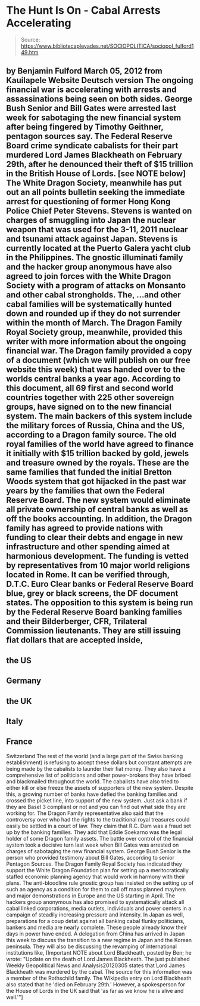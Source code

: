 # The Hunt Is On - Cabal Arrests Accelerating

> Source: https://www.bibliotecapleyades.net/SOCIOPOLITICA/sociopol_fulford149.htm

by Benjamin Fulford
March 05, 2012
from
Kauilapele Website
Deutsch version
The ongoing financial war is accelerating with
arrests and assassinations being seen on both sides.
George Bush Senior and
Bill Gates
were arrested last week for sabotaging the new financial system after being
fingered by Timothy Geithner, pentagon sources say.
The Federal Reserve Board crime syndicate
cabalists for their part murdered Lord James Blackheath on February
29th, after he denounced their theft of $15 trillion in the
British House of Lords. [see
NOTE below]
The White Dragon Society, meanwhile has put out
an all points bulletin seeking the immediate arrest for questioning of
former Hong Kong Police Chief Peter Stevens.
Stevens is wanted on charges of smuggling into Japan the nuclear weapon that
was used for
the 3-11, 2011 nuclear and tsunami attack against Japan. Stevens
is currently located at the Puerto Galera yacht club in the Philippines.
The gnostic illuminati family and the hacker group anonymous have also
agreed to join forces with the White Dragon Society with a program of
attacks on
Monsanto and other cabal strongholds.
The,
...and other cabal families will be
systematically hunted down and rounded up if they do not surrender within
the month of March.
The Dragon Family Royal Society group, meanwhile, provided this writer with
more information about the ongoing financial war. The Dragon family provided
a copy of a document (which we will publish on our free website this week)
that was handed over to the worlds central banks a year ago.
According to this document, all 69 first and
second world countries together with 225 other sovereign groups, have
signed on to the new financial system.
The main backers of this system include the
military forces of Russia, China and the US, according to a Dragon family
source. The
old royal families of the world have agreed to finance it
initially with $15 trillion backed by gold, jewels and treasure owned by the
royals. These are the same families that funded the
initial Bretton Woods
system that got hijacked in the past war years by the families that own
the
Federal Reserve Board.
The new system would eliminate all private
ownership of central banks as well as off the books accounting.
In addition, the Dragon family has agreed to provide nations with funding to
clear their debts and engage in new infrastructure and other spending aimed
at harmonious development.
The funding is vetted by representatives from 10
major world religions located in Rome.
It can be verified through,
D.T.C. Euro Clear banks or Federal Reserve
Board blue, grey or black screens, the DF document states.
The opposition to this system is being run by
the Federal Reserve Board banking families and their
Bilderberger,
CFR,
Trilateral
Commission lieutenants.
They are still issuing fiat dollars that are
accepted inside,
-
the US
-
Germany
-
the UK
-
Italy
-
France
-
Switzerland
The
rest of the world (and a large part of the Swiss banking establishment) is
refusing to accept these dollars but constant attempts are being made by the
cabalists to launder their fiat money.
They also have a comprehensive list of
politicians and other power-brokers they have bribed and blackmailed
throughout the world.
The cabalists have also tried to either kill or else freeze the assets of
supporters of the new system. Despite this, a growing number of banks have
defied the banking families and crossed the picket line, into support of
the new system.
Just ask a bank if they are Basel 3 compliant or not and you
can find out what side they are working for.
The Dragon Family representative also said that the controversy over who had
the rights to the traditional royal treasures could easily be settled in a
court of law. They claim that
R.C. Dam was a fraud set up by the
banking families.
They add that Eddie Soekarno was the
legal holder of some Dragon family assets.
The battle over control of the financial system took a decisive turn last
week when Bill Gates was arrested on charges of sabotaging the new financial
system. George Bush Senior is the person who provided testimony about Bill
Gates, according to senior Pentagon Sources.
The Dragon Family Royal Society has indicated they support the White
Dragon Foundation plan for setting up a meritocratically staffed economic
planning agency that would work in harmony with their plans.
The anti-bloodline rule gnostic group has insisted on the setting up of such
an agency as a condition for them to call off mass planned mayhem and major
demonstrations in Europe and the US starting in April.
The hackers group anonymous has also promised to systematically attack all
cabal linked corporations, media outlets, individuals and power centers in a
campaign of steadily increasing pressure and intensity.
In Japan as well, preparations for a coup detat against all banking cabal
flunky politicians, bankers and media are nearly complete. These people
already know their days in power have ended.
A delegation from China has arrived in Japan this week to discuss the
transition to a new regime in Japan and the Korean peninsula.
They will also be discussing the revamping of
international institutions like,
[Important
NOTE about Lord Blackheath, posted by Ben; he wrote:
"Update on the death of Lord
James Blackheath. The just published Weekly Geopolitical News and
Analysis20120305 states that Lord James Blackheath was murdered by the
cabal.
The source for this information was a member of the Rothschild
family. The
Wikipedia entry on Lord Blackheath also stated that he
'died
on February 29th.' However, a spokesperson for the House of Lords in the
UK said that 'as far as we know he is alive and well.'"]
